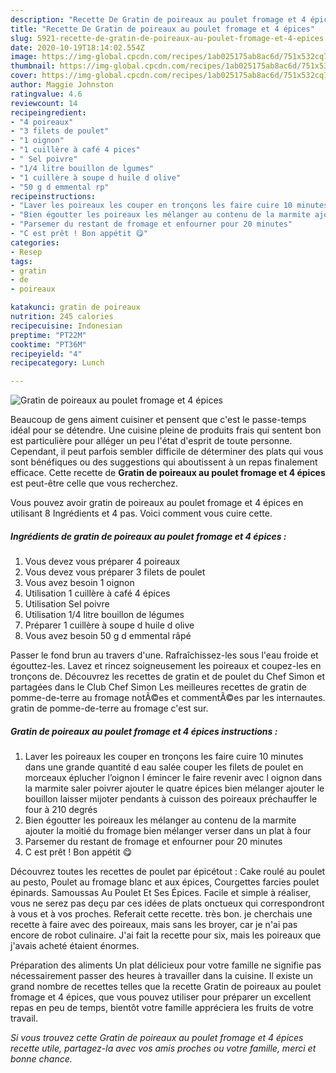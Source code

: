 ```yaml
---
description: "Recette De Gratin de poireaux au poulet fromage et 4 épices"
title: "Recette De Gratin de poireaux au poulet fromage et 4 épices"
slug: 5921-recette-de-gratin-de-poireaux-au-poulet-fromage-et-4-epices
date: 2020-10-19T18:14:02.554Z
image: https://img-global.cpcdn.com/recipes/1ab025175ab8ac6d/751x532cq70/gratin-de-poireaux-au-poulet-fromage-et-4-epices-photo-principale-de-la-recette.jpg
thumbnail: https://img-global.cpcdn.com/recipes/1ab025175ab8ac6d/751x532cq70/gratin-de-poireaux-au-poulet-fromage-et-4-epices-photo-principale-de-la-recette.jpg
cover: https://img-global.cpcdn.com/recipes/1ab025175ab8ac6d/751x532cq70/gratin-de-poireaux-au-poulet-fromage-et-4-epices-photo-principale-de-la-recette.jpg
author: Maggie Johnston
ratingvalue: 4.6
reviewcount: 14
recipeingredient:
- "4 poireaux"
- "3 filets de poulet"
- "1 oignon"
- "1 cuillère à café 4 pices"
- " Sel poivre"
- "1/4 litre bouillon de lgumes"
- "1 cuillère à soupe d huile d olive"
- "50 g d emmental rp"
recipeinstructions:
- "Laver les poireaux les couper en tronçons les faire cuire 10 minutes dans une grande quantité d eau salée couper les filets de poulet en morceaux éplucher l’oignon l émincer le faire revenir avec l oignon dans la marmite saler poivrer ajouter le quatre épices bien mélanger ajouter le bouillon laisser mijoter pendants à cuisson des poireaux préchauffer le four à 210 degrés"
- "Bien égoutter les poireaux les mélanger au contenu de la marmite ajouter la moitié du fromage bien mélanger verser dans un plat à four"
- "Parsemer du restant de fromage et enfourner pour 20 minutes"
- "C est prêt ! Bon appétit 😋"
categories:
- Resep
tags:
- gratin
- de
- poireaux

katakunci: gratin de poireaux 
nutrition: 245 calories
recipecuisine: Indonesian
preptime: "PT22M"
cooktime: "PT36M"
recipeyield: "4"
recipecategory: Lunch

---
```



![Gratin de poireaux au poulet fromage et 4 épices](https://img-global.cpcdn.com/recipes/1ab025175ab8ac6d/751x532cq70/gratin-de-poireaux-au-poulet-fromage-et-4-epices-photo-principale-de-la-recette.jpg)

Beaucoup de gens aiment cuisiner et pensent que c'est le passe-temps idéal pour se détendre. Une cuisine pleine de produits frais qui sentent bon est particulière pour alléger un peu l'état d'esprit de toute personne. Cependant, il peut parfois sembler difficile de déterminer des plats qui vous sont bénéfiques ou des suggestions qui aboutissent à un repas finalement efficace. Cette recette de <strong> Gratin de poireaux au poulet fromage et 4 épices </strong> est peut-être celle que vous recherchez.

<!--inarticleads1-->

Vous pouvez avoir gratin de poireaux au poulet fromage et 4 épices en utilisant 8 Ingrédients et 4 pas. Voici comment vous cuire cette.

##### Ingrédients de gratin de poireaux au poulet fromage et 4 épices :

1. Vous devez vous préparer 4 poireaux
1. Vous devez vous préparer 3 filets de poulet
1. Vous avez besoin 1 oignon
1. Utilisation 1 cuillère à café 4 épices
1. Utilisation  Sel poivre
1. Utilisation 1/4 litre bouillon de légumes
1. Préparer 1 cuillère à soupe d huile d olive
1. Vous avez besoin 50 g d emmental râpé


Passer le fond brun au travers d&#39;une. Rafraîchissez-les sous l&#39;eau froide et égouttez-les. Lavez et rincez soigneusement les poireaux et coupez-les en tronçons de. Découvrez les recettes de gratin et de poulet du Chef Simon et partagées dans le Club Chef Simon Les meilleures recettes de gratin de pomme-de-terre au fromage notÃ©es et commentÃ©es par les internautes. gratin de pomme-de-terre au fromage c&#39;est sur. 

<!--inarticleads2-->

##### Gratin de poireaux au poulet fromage et 4 épices instructions :

1. Laver les poireaux les couper en tronçons les faire cuire 10 minutes dans une grande quantité d eau salée couper les filets de poulet en morceaux éplucher l’oignon l émincer le faire revenir avec l oignon dans la marmite saler poivrer ajouter le quatre épices bien mélanger ajouter le bouillon laisser mijoter pendants à cuisson des poireaux préchauffer le four à 210 degrés
1. Bien égoutter les poireaux les mélanger au contenu de la marmite ajouter la moitié du fromage bien mélanger verser dans un plat à four
1. Parsemer du restant de fromage et enfourner pour 20 minutes
1. C est prêt ! Bon appétit 😋


Découvrez toutes les recettes de poulet par épicétout : Cake roulé au poulet au pesto, Poulet au fromage blanc et aux épices, Courgettes farcies poulet épinards. Samoussas Au Poulet Et Ses Épices. Facile et simple à réaliser, vous ne serez pas deçu par ces idées de plats onctueux qui correspondront à vous et à vos proches. Referait cette recette. très bon. je cherchais une recette à faire avec des poireaux, mais sans les broyer, car je n&#39;ai pas encore de robot culinaire. J&#39;ai fait la recette pour six, mais les poireaux que j&#39;avais acheté étaient énormes. 

<!--inarticleads1-->

<p>
Préparation des aliments Un plat délicieux pour votre famille ne signifie pas nécessairement passer des heures à travailler dans la cuisine. Il existe un grand nombre de recettes telles que la recette Gratin de poireaux au poulet fromage et 4 épices, que vous pouvez utiliser pour préparer un excellent repas en peu de temps, bientôt votre famille appréciera les fruits de votre travail.
</p>

<p>
<i>Si vous trouvez cette Gratin de poireaux au poulet fromage et 4 épices recette utile, partagez-la avec vos amis proches ou votre famille, merci et bonne chance.</i>
</p>
